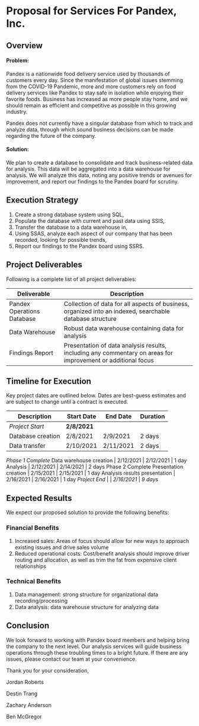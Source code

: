 # Proposal for Services For Pandex, Inc.

## Overview

#### **Problem:**

Pandex is a nationwide food delivery service used by thousands of customers every day. Since the manifestation of global issues stemming from the COVID-19 Pandemic, more and more customers rely on food delivery services like Pandex to stay safe in isolation while enjoying their favorite foods. Business has increased as more people stay home, and we should remain as efficient and competitive as possible in this growing industry.

Pandex does not currently have a singular database from which to track and analyze data, through which sound business decisions can be made regarding the future of the company.

#### **Solution:**

We plan to create a database to consolidate and track business-related data for analysis. This data will be aggregated into a data warehouse for analysis. We will analyze this data, noting any positive trends or avenues for improvement, and report our findings to the Pandex board for scrutiny.

## Execution Strategy

1. Create a strong database system using SQL,
2. Populate the database with current and past data using SSIS,
3. Transfer the database to a data warehouse in,
4. Using SSAS, analyze each aspect of our company that has been recorded, looking for possible trends,
5. Report our findings to the Pandex board using SSRS.

## Project Deliverables

Following is a complete list of all project deliverables:

Deliverable | Description
--- | ---
Pandex Operations Database | Collection of data for all aspects of business, organized into an indexed, searchable database structure
Data Warehouse | Robust data warehouse containing data for analysis
Findings Report | Presentation of data analysis results, including any commentary on areas for improvement or additional focus

## Timeline for Execution

Key project dates are outlined below. Dates are best-guess estimates and are subject to change until a contract is executed.

Description | Start Date | End Date | Duration
--- | --- | --- | ---
*Project Start* | **2/8/2021**
Database creation | 2/8/2021 | 2/9/2021 | 2 days
Data transfer | 2/10/2021 | 2/11/2021 | 2 days
*Phase 1 Complete*
Data warehouse creation | 2/12/2021 | 2/12/2021 | 1 day
Analysis | 2/12/2021 | 2/14/2021 | 2 days
Phase 2 Complete
Presentation creation | 2/15/2021 | 2/15/2021 | 1 day
Analysis results presentation | 2/16/2021 | 2/16/2021 | 1 day
*Project End* |  | *2/16/2021* | *9 days*

## Expected Results

We expect our proposed solution to provide the following benefits:

### Financial Benefits

1. Increased sales: Areas of focus should allow for new ways to approach existing issues and drive sales volume
2. Reduced operational costs: Cost/benefit analysis should improve driver routing and allocation, as well as trim the fat from expensive client relationships

### Technical Benefits

1. Data management: strong structure for organizational data recording/processing
2. Data analysis: data warehouse structure for analyzing data

## Conclusion

We look forward to working with Pandex board members and helping bring the company to the next level. Our analysis services will guide business operations through these troubling times to a bright future.
If there are any issues, please contact our team at your convenience.

Thank you for your consideration,

Jordan Roberts

Destin Trang

Zachary Anderson

Ben McGregor

